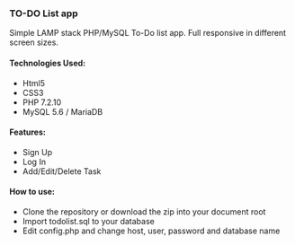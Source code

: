 <h3>TO-DO List app</h3>

Simple LAMP stack PHP/MySQL To-Do list app.
Full responsive in different screen sizes.
<h4>Technologies Used:</h4>
<ul>
<li>Html5</li>
<li>CSS3</li>
<li>PHP 7.2.10</li>
<li>MySQL 5.6 / MariaDB</li>
</ul>
<h4>Features:</h4>
<ul>
  <li>Sign Up</li>
  <li>Log In</li>
  <li>Add/Edit/Delete Task</li>
</ul>
<h4>How to use:</h4>
<ul>
  <li>Clone the repository or download the zip into your document root</li>
  <li>Import todolist.sql to your database</li>
  <li>Edit config.php and change host, user, password and database name</li>
</ul>


